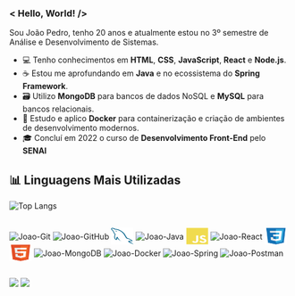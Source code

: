 ### < Hello, World! />

Sou João Pedro, tenho 20 anos e atualmente estou no 3º semestre de Análise e Desenvolvimento de Sistemas.

- 💻 Tenho conhecimentos em **HTML**, **CSS**, **JavaScript**, **React** e **Node.js**.
- ☕ Estou me aprofundando em **Java** e no ecossistema do **Spring Framework**.
- 🗃️ Utilizo **MongoDB** para bancos de dados NoSQL e **MySQL** para bancos relacionais.
- 🐳 Estudo e aplico **Docker** para containerização e criação de ambientes de desenvolvimento modernos.
- 🎓 Concluí em 2022 o curso de **Desenvolvimento Front-End** pelo **SENAI**

## 📊 Linguagens Mais Utilizadas
![Top Langs](https://github-readme-stats.vercel.app/api/top-langs/?username=JoaoPedroos&layout=donut&langs_count=8&theme=dracula)







<div style="display: inline_block"><br>
    <img align="center" alt="Joao-Git" height="30" width="40" src="https://cdn.jsdelivr.net/gh/devicons/devicon@latest/icons/git/git-original.svg">
    <img align="center" alt="Joao-GitHub" height="30" width="40" src="https://cdn.jsdelivr.net/gh/devicons/devicon/icons/github/github-original.svg">
    <img align="center" alt="Joao-MySQL" height="30" width="40" src="https://raw.githubusercontent.com/devicons/devicon/master/icons/mysql/mysql-original.svg">
    <img align="center" alt="Joao-Java" height="30" width="40" src="https://cdn.jsdelivr.net/gh/devicons/devicon@latest/icons/java/java-plain-wordmark.svg"> 
    <img align="center" alt="Joao-JS" height="30" width="40" src="https://raw.githubusercontent.com/devicons/devicon/master/icons/javascript/javascript-plain.svg">
    <img align="center" alt="Joao-React" height="30" width="40" src="https://cdn.jsdelivr.net/gh/devicons/devicon@latest/icons/react/react-original.svg">
    <img align="center" alt="Joao-CSS" height="30" width="40" src="https://raw.githubusercontent.com/devicons/devicon/master/icons/css3/css3-original.svg"> <br>
    <img align="center" alt="Joao-HTML" height="30" width="40" src="https://raw.githubusercontent.com/devicons/devicon/master/icons/html5/html5-original.svg">
    <img align="center" alt="Joao-MongoDB" height="30" width="40" src="https://cdn.jsdelivr.net/gh/devicons/devicon@latest/icons/mongodb/mongodb-original.svg">
    <img align="center" alt="Joao-Docker" height="30" width="40" src="https://cdn.jsdelivr.net/gh/devicons/devicon@latest/icons/docker/docker-original.svg">
    <img align="center" alt="Joao-Spring" height="30" width="40" src="https://cdn.jsdelivr.net/gh/devicons/devicon@latest/icons/spring/spring-original.svg">
    <img align="center" alt="Joao-Postman" height="30" width="40" src="https://cdn.jsdelivr.net/gh/devicons/devicon@latest/icons/postman/postman-original.svg">
</div>

##
<div> 
  <a href = "mailto:joaopedroenv@gmail.com"><img src="https://img.shields.io/badge/-Gmail-%23333?style=for-the-badge&logo=gmail&logoColor=white" target="_blank"></a>
  <a href="https://www.linkedin.com/in/jo%C3%A3o-pedro-9b5425250/" target="_blank"><img src="https://img.shields.io/badge/-LinkedIn-%230077B5?style=for-the-badge&logo=linkedin&logoColor=white"></a> 
</div>
